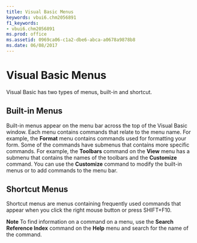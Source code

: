 ```yaml
---
title: Visual Basic Menus
keywords: vbui6.chm2056891
f1_keywords:
- vbui6.chm2056891
ms.prod: office
ms.assetid: 0969ca06-c1a2-dbe6-abca-a0678a9878b8
ms.date: 06/08/2017
---
```



# Visual Basic Menus

Visual Basic has two types of menus, built-in and shortcut.


## Built-in Menus

Built-in menus appear on the menu bar across the top of the Visual Basic window. Each menu contains commands that relate to the menu name. For example, the **Format** menu contains commands used for formatting your form. Some of the commands have submenus that contains more specific commands. For example, the **Toolbars** command on the **View** menu has a submenu that contains the names of the toolbars and the **Customize** command. You can use the **Customize** command to modify the built-in menus or to add commands to the menu bar.


## Shortcut Menus

Shortcut menus are menus containing frequently used commands that appear when you click the right mouse button or press SHIFT+F10.


 **Note**  To find information on a command on a menu, use the **Search Reference Index** command on the **Help** menu and search for the name of the command.


